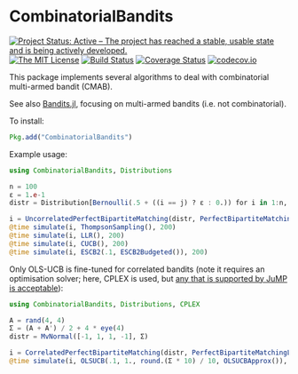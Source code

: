 # CombinatorialBandits

[![Project Status: Active – The project has reached a stable, usable state and is being actively developed.](http://www.repostatus.org/badges/latest/active.svg)](http://www.repostatus.org/#active)
[![The MIT License](https://img.shields.io/badge/license-MIT-brightgreen.svg?style=flat)](http://opensource.org/licenses/MIT)
[![Build Status](https://travis-ci.org/dourouc05/CombinatorialBandits.jl.svg?branch=master)](https://travis-ci.org/dourouc05/CombinatorialBandits.jl)
[![Coverage Status](https://coveralls.io/repos/dourouc05/CombinatorialBandits.jl/badge.svg?branch=master&service=github)](https://coveralls.io/github/dourouc05/CombinatorialBandits.jl?branch=master)
[![codecov.io](http://codecov.io/github/dourouc05/CombinatorialBandits.jl/coverage.svg?branch=master)](http://codecov.io/github/dourouc05/CombinatorialBandits.jl?branch=master)

This package implements several algorithms to deal with combinatorial multi-armed bandit (CMAB).

See also [Bandits.jl](https://github.com/rawls238/Bandits.jl), focusing on multi-armed bandits (i.e. not combinatorial).

To install:

```julia
Pkg.add("CombinatorialBandits")
```

Example usage:

```julia
using CombinatorialBandits, Distributions

n = 100
ε = 1.e-1
distr = Distribution[Bernoulli(.5 + ((i == j) ? ε : 0.)) for i in 1:n, j in 1:n]

i = UncorrelatedPerfectBipartiteMatching(distr, PerfectBipartiteMatchingHungarianSolver())
@time simulate(i, ThompsonSampling(), 200)
@time simulate(i, LLR(), 200)
@time simulate(i, CUCB(), 200)
@time simulate(i, ESCB2(.1, ESCB2Budgeted()), 200)
```

Only OLS-UCB is fine-tuned for correlated bandits (note it requires an optimisation solver;
here, CPLEX is used, but [any that is supported by JuMP is acceptable](http://www.juliaopt.org/)):

```julia
using CombinatorialBandits, Distributions, CPLEX

A = rand(4, 4)
Σ = (A + A') / 2 + 4 * eye(4)
distr = MvNormal([-1, 1, 1, -1], Σ)

i = CorrelatedPerfectBipartiteMatching(distr, PerfectBipartiteMatchingLPSolver(CplexSolver(CPX_PARAM_SCRIND=0)))
@time simulate(i, OLSUCB(.1, 1., round.(Σ * 10) / 10, OLSUCBApprox()), 20)
```
